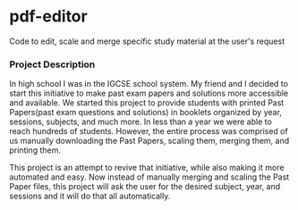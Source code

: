 # pdf-editor
Code to edit, scale and merge specific study material at the user's request

### Project Description
In high school I was in the IGCSE school system. My friend and I decided to start this initiative to make past exam papers and solutions more accessible and available. We started this project to provide students with printed Past Papers(past exam questions and solutions) in booklets organized by year, sessions, subjects, and much more. In less than a year we were able to reach hundreds of students. However, the entire process was comprised of us manually downloading the Past Papers, scaling them, merging them, and printing them.  

This project is an attempt to revive that initiative, while also making it more automated and easy. Now instead of manually merging and scaling the Past Paper files, this project will ask the user for the desired subject, year, and sessions and it will do that all automatically.
